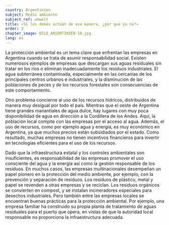 ```yaml
---
country: Argentinien
subject: Medio ambiente
subject_ref: umwelt
title: «Si los demás actúan de esa manera, ¿por qué yo no?»
order: 3
chapter_image: BILD_ARGENTINIEN-18.jpg
lang: es
---
```

<div class="content" markdown="1">
La protección ambiental es un tema clave que enfrentan las empresas en Argentina cuando se trata de asumir responsabilidad social. Existen numerosos ejemplos de empresas que descargan sus aguas residuales sin tratar en los ríos o eliminan inadecuadamente los residuos industriales. El agua subterránea contaminada, especialmente en las cercanías de los principales centros urbanos e industriales, y la disminución de las poblaciones de peces y de los recursos forestales son consecuencias de este comportamiento.

Otro problema concierne al uso de los recursos hídricos, distribuidos de manera muy desigual por todo el país. Mientras que el oeste de Argentina tiene grandes manantiales de agua dulce, hay lugares con muy poca disponibilidad de agua en dirección a la Cordillera de los Andes. Aquí, la población local compite con las empresas por el acceso al agua. Además, el uso de recursos, como por ejemplo agua y energía, es muy económico en Argentina, ya que muchos precios están subsidiados por el estado. Como resultado, muchas empresas no tienen incentivos financieros para invertir en tecnologías eficientes para el uso de los recursos.

Dado que la infraestructura estatal y los controles ambientales son insuficientes, es responsabilidad de las empresas promover el uso consciente del agua y la energía así como la gestión responsable de los residuos. En muchos casos, las empresas multinacionales desempeñan un papel pionero en la protección del medio ambiente, por ejemplo, con la prevención y separación de residuos. Los residuos de plástico, metal y papel se revenden a otras empresas y se reciclan. Los residuos orgánicos se convierten en compost, y se instalan incineradores especiales para desechos industriales. Pero también entre las empresas locales se encuentran buenas prácticas para la protección ambiental. Por ejemplo, una empresa familiar ha construido su propia planta de tratamiento de aguas residuales para el puerto que opera, en vistas de que la autoridad local responsable no proporciona la infraestructura adecuada.
</div>
